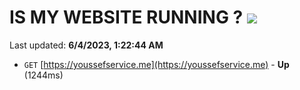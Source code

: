 # IS MY WEBSITE RUNNING ? [![](https://img.shields.io/static/v1?label=Sponsor&message=%E2%9D%A4&logo=GitHub&color=%23fe8e86)](https://github.com/sponsors/<username>)

Last updated: **6/4/2023, 1:22:44 AM**

- `GET` [https://youssefservice.me](https://youssefservice.me) - **Up** (1244ms)

